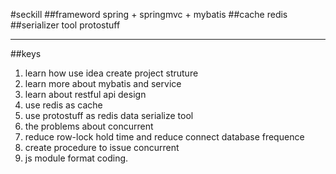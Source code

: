 #seckill
##frameword
spring + springmvc + mybatis
##cache
redis
##serializer tool
protostuff
***
##keys
1. learn how use idea create project struture
2. learn more about mybatis and service
3. learn about restful api design
4. use redis as cache
5. use protostuff as redis data serialize tool
6. the problems about concurrent
7. reduce row-lock hold time and reduce connect database frequence
8. create procedure to issue concurrent 
9. js module format coding.

